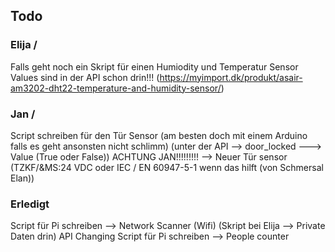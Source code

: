 ## Todo 
### Elija \/

Falls geht noch ein Skript für einen Humiodity und Temperatur Sensor Values sind in der API schon drin!!!
(https://myimport.dk/produkt/asair-am3202-dht22-temperature-and-humidity-sensor/)

### Jan \/

Script schreiben für den Tür Sensor (am besten doch mit einem Arduino falls es geht ansonsten nicht schlimm) (unter der API --> door_locked ---> Value (True oder False)) ACHTUNG JAN!!!!!!!!! --> Neuer Tür sensor (TZKF/&MS:24 VDC oder IEC / EN 60947-5-1 wenn das hilft (von Schmersal Elan))

### Erledigt
Script für Pi schreiben --> Network Scanner (Wifi) (Skript bei Elija --> Private Daten drin)
API Changing
Script für Pi schreiben --> People counter